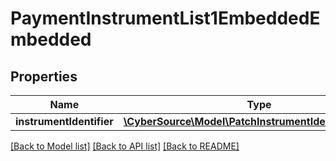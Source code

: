 # PaymentInstrumentList1EmbeddedEmbedded

## Properties
Name | Type | Description | Notes
------------ | ------------- | ------------- | -------------
**instrumentIdentifier** | [**\CyberSource\Model\PatchInstrumentIdentifierRequest**](PatchInstrumentIdentifierRequest.md) |  | [optional] 

[[Back to Model list]](../README.md#documentation-for-models) [[Back to API list]](../README.md#documentation-for-api-endpoints) [[Back to README]](../README.md)


